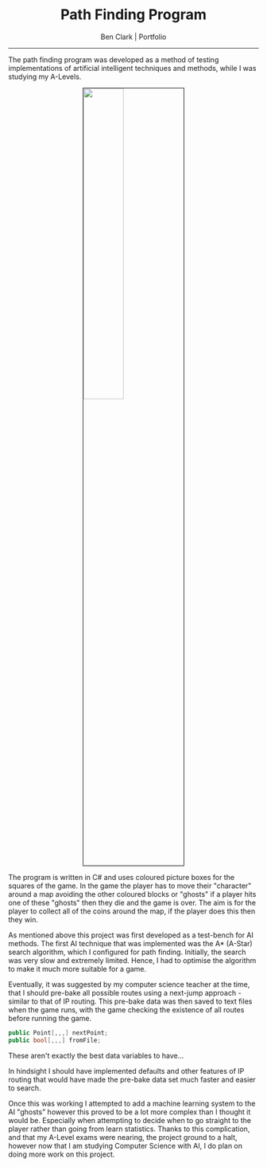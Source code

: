 <div style="text-align: center">
  <h1>Path Finding Program</h1>
  <p>Ben Clark | Portfolio</p>
</div>

---

The path finding program was developed as a method of testing implementations of artificial intelligent techniques and methods, while I was studying my A-Levels.

<img style="border: 1px solid black; display: block; margin: auto; width: 40%" src="https://benclark158.github.io/docs/projects/imgs/aiGame1.jpg">

The program is written in C# and uses coloured picture boxes for the squares of the game. In the game the player has to move their "character" around a map avoiding the other coloured blocks or "ghosts" if a player hits one of these "ghosts" then they die and the game is over. The aim is for the player to collect all of the coins around the map, if the player does this then they win.

As mentioned above this project was first developed as a test-bench for AI methods. The first AI technique that was implemented was the A* (A-Star) search algorithm, which I configured for path finding. Initially, the search was very slow and extremely limited. Hence, I had to optimise the algorithm to make it much more suitable for a game. 

Eventually, it was suggested by my computer science teacher at the time, that I should pre-bake all possible routes using a next-jump approach - similar to that of IP routing. This pre-bake data was then saved to text files when the game runs, with the game checking the existence of all routes before running the game.

```csharp
public Point[,,,] nextPoint;
public bool[,,,] fromFile;
```
These aren't exactly the best data variables to have...

In hindsight I should have implemented defaults and other features of IP routing that would have made the pre-bake data set much faster and easier to search.

Once this was working I attempted to add a machine learning system to the AI "ghosts" however this proved to be a lot more complex than I thought it would be. Especially when attempting to decide when to go straight to the player rather than going from learn statistics. Thanks to this complication, and that my A-Level exams were nearing, the project ground to a halt, however now that I am studying Computer Science with AI, I do plan on doing more work on this project.